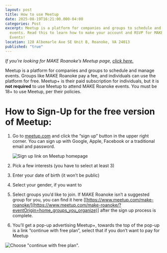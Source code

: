 ```yaml
---
layout: post
title: How to use Meetup
date: 2025-08-19T16:21:00.000-04:00
categories: Post
excerpt: Meetup is a platform for companies and groups to schedule and manage
  events. Read this to learn how to make your account and RSVP for MAKE Roanoke
  Events!
location: 128 Albemarle Ave SE Unit B, Roanoke, VA 24013
published: "true"
---
```

*If you’re looking for MAKE Roanoke’s Meetup page, [click here.](https://www.meetup.com/make-roanoke/)*

Meetup is a platform for companies and groups to schedule and manage events. Groups like MAKE Roanoke pay a fee, and individuals can use the platform for free. Meetup+ is their paid subscription for individuals, but it is **not required** to use Meetup to attend MAKE Roanoke events. You must be 18+ to use Meetup, per their policies.

# How to Sign-Up for the free version of Meetup: 

1. Go to [meetup.com](http://meetup.com/) and click the “sign up” button in the upper right corner. You can sign up with Google, Apple, Facebook or a traditional email and password. 

   ![Sign up link on Meetup homepage](/assets/images/meetup-signup-1.png "Sign up on Meetup")
2. Pick a few interests (you have to select at least 3)
3. Enter your date of birth (it won’t be public)
4. Select your gender, if you want to
5. Select groups you’d like to join. If MAKE Roanoke isn’t a suggested group for you, you can find it here [[https://www.meetup.com/make-roanoke/](https://www.meetup.com/make-roanoke/?eventOrigin=home_groups_you_organize)] after the sign up process is complete. 
6. You’ll get a pop-up advertising Meetup+, towards the top of the pop-up is a link “continue with free plan”, select that if you don’t want to pay for Meetup

![Choose "continue with free plan".](/assets/images/meetup-free-plan-2.png "Meetup signup popup")

![]()
